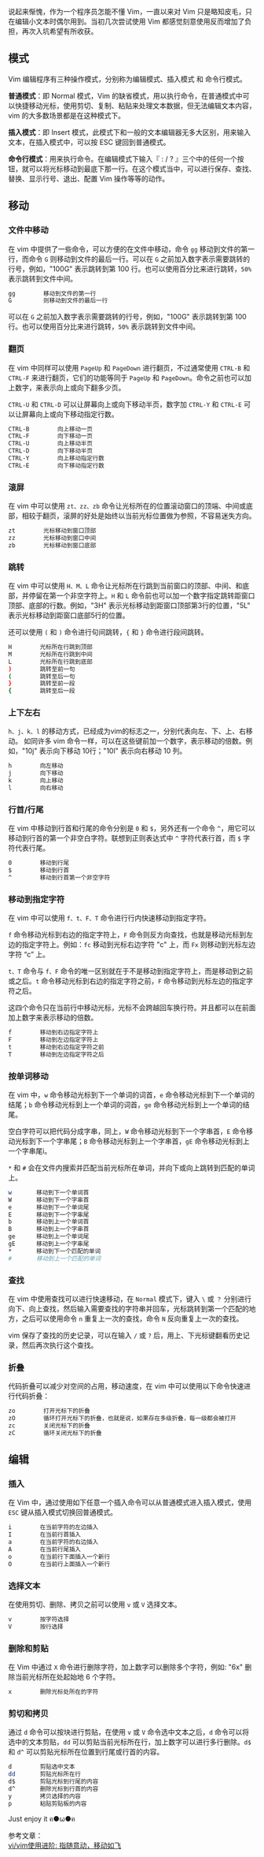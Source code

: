 说起来惭愧，作为一个程序员怎能不懂 Vim，一直以来对 Vim 只是略知皮毛，只在编辑小文本时偶尔用到。当初几次尝试使用 Vim 都感觉刻意使用反而增加了负担，再次入坑希望有所收获。<!-- more -->

## 模式

Vim 编辑程序有三种操作模式，分别称为编辑模式、插入模式 和 命令行模式。

**普通模式**：即 Normal 模式，Vim 的缺省模式，用以执行命令，在普通模式中可以快捷移动光标，使用剪切、复制、粘贴来处理文本数据，但无法编辑文本内容，vim 的大多数场景都是在这种模式下。

**插入模式**：即 Insert 模式，此模式下和一般的文本编辑器无多大区别，用来输入文本，在插入模式中，可以按 ESC 键回到普通模式。

**命令行模式**：用来执行命令。在编辑模式下输入『 : / ? 』三个中的任何一个按钮，就可以将光标移动到最底下那一行。在这个模式当中，可以进行保存、查找、替换、显示行号、退出、配置 Vim 操作等等的动作。

## 移动

### 文件中移动

在 vim 中提供了一些命令，可以方便的在文件中移动，命令 `gg` 移动到文件的第一行，而命令 `G` 则移动到文件的最后一行。可以在 `G` 之前加入数字表示需要跳转的行号，例如，"100G" 表示跳转到第 100 行。也可以使用百分比来进行跳转，`50%` 表示跳转到文件中间。

```bash
gg        移动到文件的第一行
G         则移动到文件的最后一行
```

可以在 `G` 之前加入数字表示需要跳转的行号，例如，"100G" 表示跳转到第 100 行。也可以使用百分比来进行跳转，`50%` 表示跳转到文件中间。

### 翻页

在 vim 中同样可以使用 `PageUp` 和 `PageDown` 进行翻页，不过通常使用 `CTRL-B` 和 `CTRL-F` 来进行翻页，它们的功能等同于 `PageUp` 和 `PageDown`。命令之前也可以加上数字，来表示向上或向下翻多少页。

`CTRL-U` 和 `CTRL-D` 可以让屏幕向上或向下移动半页，数字加 `CTRL-Y` 和 `CTRL-E` 可以让屏幕向上或向下移动指定行数。

```bash
CTRL-B        向上移动一页
CTRL-F        向下移动一页
CTRL-U        向上移动半页
CTRL-D        向下移动半页
CTRL-Y        向上移动指定行数
CTRL-E        向下移动指定行数
```

### 滚屏

在 vim 中可以使用 `zt、zz、zb` 命令让光标所在的位置滚动窗口的顶端、中间或底部，相较于翻页，滚屏的好处是始终以当前光标位置做为参照，不容易迷失方向。

```bash
zt        光标移动到窗口顶部
zz        光标移动到窗口中间
zb        光标移动到窗口底部
```

### 跳转

在 vim 中可以使用 `H、M、L` 命令让光标所在行跳到当前窗口的顶部、中间、和底部，并停留在第一个非空字符上。`H` 和 `L` 命令前也可以加一个数字指定跳转距窗口顶部、底部的行数。例如，"3H" 表示光标移动到距窗口顶部第3行的位置，"5L" 表示光标移动到距窗口底部5行的位置。

还可以使用 `(` 和 `)` 命令进行句间跳转，`{` 和 `}` 命令进行段间跳转。

```bash
H        光标所在行跳到顶部
M        光标所在行跳到中间
L        光标所在行跳到底部
)        跳转至前一句
(        跳转至后一句
}        跳转至前一段
{        跳转至后一段
```

### 上下左右

`h、j、k、l` 的移动方式，已经成为vim的标志之一，分别代表向左、下、上、右移动。
如同许多 vim 命令一样，可以在这些键前加一个数字，表示移动的倍数。例如，"10j" 表示向下移动 10行；"10l" 表示向右移动 10 列。

```bash
h        向左移动
j        向下移动
k        向上移动
l        向右移动
```

### 行首/行尾

在 vim 中移动到行首和行尾的命令分别是 `0` 和 `$`，另外还有一个命令 `^`，用它可以移动到行首的第一个非空白字符。联想到正则表达式中 `^` 字符代表行首，而 `$` 字符代表行尾。

```bash
0        移动到行尾
$        移动到行首
^        移动到行首第一个非空字符
```

### 移动到指定字符

在 vim 中可以使用 `f、t、F、T` 命令进行行内快速移动到指定字符。

`f` 命令移动光标到右边的指定字符上，`F` 命令则反方向查找，也就是移动光标到左边的指定字符上。例如：`fc` 移动到光标右边字符 "c" 上，而 `Fx` 则移动到光标左边字符 “c” 上。

`t、T` 命令与 `f、F` 命令的唯一区别就在于不是移动到指定字符上，而是移动到之前或之后。`t` 命令移动光标到右边的指定字符之前，`F` 命令移动到光标左边的指定字符之后。

这四个命令只在当前行中移动光标，光标不会跨越回车换行符。并且都可以在前面加上数字来表示移动的倍数。

```bash
f        移动到右边指定字符上
F        移动到左边指定字符上
t        移动到右边指定字符之前
T        移动到左边指定字符之后
```

### 按单词移动

在 vim 中，`w` 命令移动光标到下一个单词的词首，`e` 命令移动光标到下一个单词的结尾；`b` 命令移动光标到上一个单词的词首，`ge` 命令移动光标到上一个单词的结尾。

空白字符可以把代码分成字串，同上，`W` 命令移动光标到下一个字串首，`E` 命令移动光标到下一个字串尾；`B` 命令移动光标到上一个字串首，`gE` 命令移动光标到上一个字串尾i。

`*` 和 `#` 会在文件内搜索并匹配当前光标所在单词，并向下或向上跳转到匹配的单词上。

```bash
w       移动到下一个单词首
W       移动到下一个字串首
e       移动到下一个单词尾
E       移动到下一个字串尾
b       移动到上一个单词首
B       移动到上一个字串首
ge      移动到上一个单词尾
gE      移动到上一个字串尾
*       移动到下一个匹配的单词
#       移动到上一个匹配的单词
```

### 查找

在 vim 中使用查找可以进行快速移动，在 `Normal` 模式下，键入 `\` 或 `？` 分别进行向下、向上查找，然后输入需要查找的字符串并回车，光标跳转到第一个匹配的地方，之后可以使用命令 `n` 重复上一次的查找，命令 `N` 反向重复上一次的查找。

vim 保存了查找的历史记录，可以在输入 `/` 或 `?` 后，用上、下光标键翻看历史记录，然后再次执行这个查找。

### 折叠

代码折叠可以减少对空间的占用，移动速度，在 vim 中可以使用以下命令快速进行代码折叠：

 ```bash
zo        打开光标下的折叠
zO        循环打开光标下的折叠，也就是说，如果存在多级折叠，每一级都会被打开
zc        关闭光标下的折叠
zC        循环关闭光标下的折叠
```

## 编辑

### 插入

在 Vim 中，通过使用如下任意一个插入命令可以从普通模式进入插入模式，使用 `ESC` 键从插入模式切换回普通模式。

```bash
i        在当前字符的左边插入
I        在当前行首插入
a        在当前字符的右边插入
A        在当前行尾插入
o        在当前行下面插入一个新行
O        在当前行上面插入一个新行
```

### 选择文本

在使用剪切、删除、拷贝之前可以使用 `v` 或 `V` 选择文本。

```bash
v        按字符选择
V        按行选择
```

### 删除和剪贴

在 Vim 中通过 `X` 命令进行删除字符，加上数字可以删除多个字符，例如: "6x" 删除当前光标所在处起始地 6 个字符。

```bash
x        删除光标处所在的字符
```

### 剪切和拷贝

通过 `d` 命令可以按块进行剪贴，在使用 `v` 或 `V` 命令选中文本之后，`d` 命令可以将选中的文本剪贴，`dd` 可以剪贴当前光标所在行，加上数字可以进行多行删除。`d$` 和 `d^` 可以剪贴光标所在位置到行尾或行首的内容。

```bash
d        剪贴选中文本
dd       剪贴光标所在行
d$       剪贴光标到行尾的内容
d^       删除光标到行首的内容
y        拷贝选择的内容
p        粘贴剪贴板的内容
```

Just enjoy it ฅ●ω●ฅ

参考文章：  
[vi/vim使用进阶: 指随意动，移动如飞](//blog.easwy.com/archives/advanced-vim-skills-basic-move-method/)
<!--stackedit_data:
eyJoaXN0b3J5IjpbMTM4MjMzNTQwXX0=
-->
